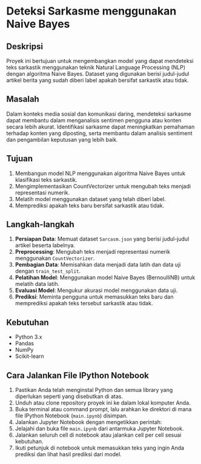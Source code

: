 # Deteksi Sarkasme menggunakan Naive Bayes

## Deskripsi
Proyek ini bertujuan untuk mengembangkan model yang dapat mendeteksi teks sarkastik menggunakan teknik Natural Language Processing (NLP) dengan algoritma Naive Bayes. Dataset yang digunakan berisi judul-judul artikel berita yang sudah diberi label apakah bersifat sarkastik atau tidak.

## Masalah
Dalam konteks media sosial dan komunikasi daring, mendeteksi sarkasme dapat membantu dalam menganalisis sentimen pengguna atau konten secara lebih akurat. Identifikasi sarkasme dapat meningkatkan pemahaman terhadap konten yang diposting, serta membantu dalam analisis sentiment dan pengambilan keputusan yang lebih baik.

## Tujuan
1. Membangun model NLP menggunakan algoritma Naive Bayes untuk klasifikasi teks sarkastik.
2. Mengimplementasikan CountVectorizer untuk mengubah teks menjadi representasi numerik.
3. Melatih model menggunakan dataset yang telah diberi label.
4. Memprediksi apakah teks baru bersifat sarkastik atau tidak.

## Langkah-langkah
1. **Persiapan Data**: Memuat dataset `Sarcasm.json` yang berisi judul-judul artikel beserta labelnya.
2. **Preprocessing**: Mengubah teks menjadi representasi numerik menggunakan `CountVectorizer`.
3. **Pembagian Data**: Memisahkan data menjadi data latih dan data uji dengan `train_test_split`.
4. **Pelatihan Model**: Menggunakan model Naive Bayes (BernoulliNB) untuk melatih data latih.
5. **Evaluasi Model**: Mengukur akurasi model menggunakan data uji.
6. **Prediksi**: Meminta pengguna untuk memasukkan teks baru dan memprediksi apakah teks tersebut sarkastik atau tidak.

## Kebutuhan
- Python 3.x
- Pandas
- NumPy
- Scikit-learn

## Cara Jalankan File IPython Notebook
1. Pastikan Anda telah menginstal Python dan semua library yang diperlukan seperti yang disebutkan di atas.
2. Unduh atau clone repository proyek ini ke dalam lokal komputer Anda.
3. Buka terminal atau command prompt, lalu arahkan ke direktori di mana file IPython Notebook (`main.ipynb`) disimpan.
4. Jalankan Jupyter Notebook dengan mengetikkan perintah:
5. Jelajahi dan buka file `main.ipynb` dari antarmuka Jupyter Notebook.
6. Jalankan seluruh cell di notebook atau jalankan cell per cell sesuai kebutuhan.
7. Ikuti petunjuk di notebook untuk memasukkan teks yang ingin Anda prediksi dan lihat hasil prediksi dari model.


